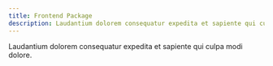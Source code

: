```yaml
---
title: Frontend Package
description: Laudantium dolorem consequatur expedita et sapiente qui culpa modi dolore.
---
```


Laudantium dolorem consequatur expedita et sapiente qui culpa modi dolore.
